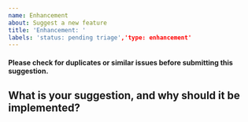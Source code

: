```yaml
---
name: Enhancement
about: Suggest a new feature
title: 'Enhancement: '
labels: 'status: pending triage','type: enhancement'
---
```

#### Please check for duplicates or similar issues before submitting this suggestion.
## What is your suggestion, and why should it be implemented?
